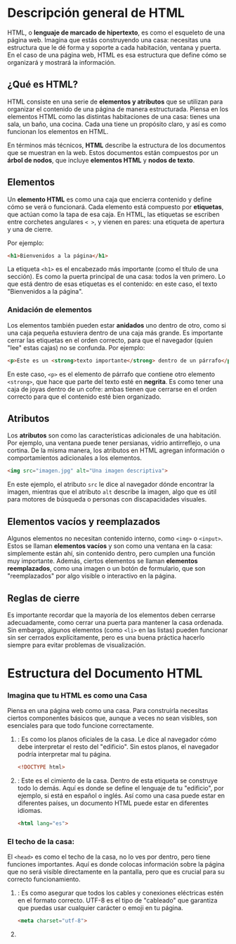 # Descripción general de HTML

HTML, o **lenguaje de marcado de hipertexto**, es como el esqueleto de una página web. Imagina que estás construyendo una casa: necesitas una estructura que le dé forma y soporte a cada habitación, ventana y puerta. En el caso de una página web, HTML es esa estructura que define cómo se organizará y mostrará la información.

## ¿Qué es HTML?

HTML consiste en una serie de **elementos y atributos** que se utilizan para organizar el contenido de una página de manera estructurada. Piensa en los elementos HTML como las distintas habitaciones de una casa: tienes una sala, un baño, una cocina. Cada una tiene un propósito claro, y así es como funcionan los elementos en HTML.

En términos más técnicos, **HTML** describe la estructura de los documentos que se muestran en la web. Estos documentos están compuestos por un **árbol de nodos**, que incluye **elementos HTML** y **nodos de texto**.

## Elementos

Un **elemento HTML** es como una caja que encierra contenido y define cómo se verá o funcionará. Cada elemento está compuesto por **etiquetas**, que actúan como la tapa de esa caja. En HTML, las etiquetas se escriben entre corchetes angulares `< >`, y vienen en pares: una etiqueta de apertura y una de cierre. 

Por ejemplo:
```html
<h1>Bienvenidos a la página</h1>
```

La etiqueta `<h1>` es el encabezado más importante (como el título de una sección). Es como la puerta principal de una casa: todos la ven primero. Lo que está dentro de esas etiquetas es el contenido: en este caso, el texto "Bienvenidos a la página".

### Anidación de elementos

Los elementos también pueden estar **anidados** uno dentro de otro, como si una caja pequeña estuviera dentro de una caja más grande. Es importante cerrar las etiquetas en el orden correcto, para que el navegador (quien "lee" estas cajas) no se confunda. Por ejemplo:

```html
<p>Este es un <strong>texto importante</strong> dentro de un párrafo</p>
```

En este caso, `<p>` es el elemento de párrafo que contiene otro elemento `<strong>`, que hace que parte del texto esté en **negrita**. Es como tener una caja de joyas dentro de un cofre: ambas tienen que cerrarse en el orden correcto para que el contenido esté bien organizado.

## Atributos

Los **atributos** son como las características adicionales de una habitación. Por ejemplo, una ventana puede tener persianas, vidrio antirreflejo, o una cortina. De la misma manera, los atributos en HTML agregan información o comportamientos adicionales a los elementos.

```html
<img src="imagen.jpg" alt="Una imagen descriptiva">
```

En este ejemplo, el atributo `src` le dice al navegador dónde encontrar la imagen, mientras que el atributo `alt` describe la imagen, algo que es útil para motores de búsqueda o personas con discapacidades visuales.

## Elementos vacíos y reemplazados

Algunos elementos no necesitan contenido interno, como `<img>` o `<input>`. Estos se llaman **elementos vacíos** y son como una ventana en la casa: simplemente están ahí, sin contenido dentro, pero cumplen una función muy importante. Además, ciertos elementos se llaman **elementos reemplazados**, como una imagen o un botón de formulario, que son "reemplazados" por algo visible o interactivo en la página.

## Reglas de cierre

Es importante recordar que la mayoría de los elementos deben cerrarse adecuadamente, como cerrar una puerta para mantener la casa ordenada. Sin embargo, algunos elementos (como `<li>` en las listas) pueden funcionar sin ser cerrados explícitamente, pero es una buena práctica hacerlo siempre para evitar problemas de visualización.

# Estructura del Documento HTML

### Imagina que tu HTML es como una Casa

Piensa en una página web como una casa. Para construirla necesitas ciertos componentes básicos que, aunque a veces no sean visibles, son esenciales para que todo funcione correctamente.

1. **<!DOCTYPE html>**: Es como los planos oficiales de la casa. Le dice al navegador cómo debe interpretar el resto del "edificio". Sin estos planos, el navegador podría interpretar mal tu página.
   
   ```html
   <!DOCTYPE html>
   ```

2. **<html>**: Este es el cimiento de la casa. Dentro de esta etiqueta se construye todo lo demás. Aquí es donde se define el lenguaje de tu "edificio", por ejemplo, si está en español o inglés. Así como una casa puede estar en diferentes países, un documento HTML puede estar en diferentes idiomas.

   ```html
   <html lang="es">
   ```

### El techo de la casa: <head>

El `<head>` es como el techo de la casa, no lo ves por dentro, pero tiene funciones importantes. Aquí es donde colocas información sobre la página que no será visible directamente en la pantalla, pero que es crucial para su correcto funcionamiento.

1. **<meta charset="utf-8">**: Es como asegurar que todos los cables y conexiones eléctricas estén en el formato correcto. UTF-8 es el tipo de "cableado" que garantiza que puedas usar cualquier carácter o emoji en tu página.

   ```html
   <meta charset="utf-8">
   ```

2. **<title>**: Este es el nombre de la casa que aparece en la pestaña del navegador, como el cartel de bienvenida en la entrada.

   ```html
   <title>Mi Sitio Web</title>
   ```

3. **<meta name="viewport" content="width=device-width, initial-scale=1">**: Imagina que tienes una casa que puede cambiar de tamaño dependiendo del visitante (dispositivo). Esta etiqueta asegura que tu casa se ajuste correctamente ya sea que la visite alguien en un celular o en una computadora.

   ```html
   <meta name="viewport" content="width=device-width, initial-scale=1">
   ```

### El cuerpo de la casa: <body>

El `<body>` es todo lo que los visitantes ven cuando entran a tu casa. Aquí es donde se encuentran las paredes, los muebles, y donde las personas interactúan con los elementos visibles de tu sitio web. 

   ```html
   <body>
     <!-- Aquí va el contenido visible de la página -->
   </body>
   ```

### Resumen de la estructura básica:

Hasta ahora, nuestra "casa" HTML básica se ve así:

```html
<!DOCTYPE html>
<html lang="es">
  <head>
    <meta charset="utf-8">
    <title>Mi Sitio Web</title>
    <meta name="viewport" content="width=device-width, initial-scale=1">
  </head>
  <body>
    <!-- Contenido visible aquí -->
  </body>
</html>
```

### Agregando Estilos (CSS): La Pintura de la Casa

El CSS se encarga de la apariencia de la casa. Puedes elegir pintar las paredes de un color, cambiar el estilo de los muebles, o incluso agregar decoraciones. Hay tres maneras principales de agregar CSS:

1. **Usando un archivo externo**: Es como tener un decorador profesional que guarda todas sus herramientas en un solo lugar (un archivo externo).

   ```html
   <link rel="stylesheet" href="estilos.css">
   ```

2. **Estilos dentro del documento**: Si quieres hacer pequeños cambios sin contratar a alguien externo, puedes añadir estilos dentro del mismo archivo HTML.

   ```html
   <style>
     body {
       background-color: lightblue;
     }
   </style>
   ```

# Metadata en HTML: Entendiendo el Poder de las Etiquetas `<meta>`

## Introducción

Imagina que estás organizando un evento grande, como una fiesta. Para que todo salga bien, necesitas información clave sobre los invitados: sus preferencias, alergias, música favorita, etc. **La etiqueta `<meta>`** en HTML funciona de manera similar. Proporciona información importante sobre tu sitio web a los navegadores y motores de búsqueda para mejorar su funcionamiento y apariencia.

## ¿Qué son los Metadatos?

Los **metadatos** son datos sobre los datos. En el contexto de HTML, son información extra que no se muestra directamente en la página, pero que es vital para que los navegadores, motores de búsqueda y redes sociales sepan cómo interpretar y presentar tu contenido. La etiqueta `<meta>` es la que ayuda a definir estos metadatos.

## Tipos de Metaetiquetas Comunes

### 1. **Charset**: El Idioma del Sitio

Pensemos en **`<meta charset="utf-8">`** como un cartel en la puerta de la fiesta que dice en qué idioma se hablará. Si tus invitados no saben esto, podrían llegar y no entender nada. De igual forma, **`utf-8`** es el conjunto de caracteres más usado, lo que garantiza que el texto de tu página se muestre correctamente en la mayoría de los idiomas.

### 2. **Viewport**: Ajustando la Pantalla para Cada Dispositivo

El atributo **`<meta name="viewport" content="width=device-width, initial-scale=1.0">`** es como un acomodador en una fiesta que ajusta el espacio según el número de personas que lleguen. Este meta permite que la página se adapte correctamente al tamaño de la pantalla del dispositivo del usuario, ya sea un teléfono o una computadora. Así, todos tienen espacio para moverse cómodamente.

### 3. **Description**: El Anuncio de la Fiesta

La metaetiqueta **description** es como el texto que colocas en una invitación. En la web, es lo que los motores de búsqueda muestran debajo del título en los resultados. Es un resumen breve y atractivo de tu contenido, ayudando a los usuarios a saber si tu sitio es lo que buscan.

```html
<meta name="description" content="Aprende sobre HTML y etiquetas meta en este artículo fácil de seguir.">
```

### 4. **Robots**: Invitados con Restricciones

Al igual que podrías tener reglas sobre quién puede entrar a tu fiesta, con **`<meta name="robots" content="noindex, nofollow">`** puedes decirle a los motores de búsqueda que **no** indexen tu página ni sigan los enlaces. Esto es útil si tienes páginas que no quieres que aparezcan en los resultados de búsqueda.

### 5. **Theme-color**: Personalizando el Ambiente

Con **`<meta name="theme-color" content="#226DAA">`**, es como elegir la decoración de tu fiesta. Este meta define el color que aparecerá en las barras del navegador y en las apps móviles, dando una sensación de personalización y coherencia en tu branding.

## Metaetiquetas para Redes Sociales

### **Open Graph** y **Twitter Cards**: Compartiendo la Fiesta

Cuando alguien comparte un enlace a tu sitio en redes sociales, quieres que se vea bien, ¿verdad? Aquí es donde entran en juego **Open Graph** y **Twitter Cards**. Son como los flyers que alguien reparte para promocionar tu fiesta, asegurándose de que la imagen, el título y la descripción que se muestran sean atractivos.

```html
<meta property="og:title" content="Gran Fiesta de HTML" />
<meta property="og:description" content="Únete a nosotros para aprender sobre HTML y etiquetas meta." />
<meta property="og:image" content="https://example.com/imagen-fiesta.png" />
```

En Twitter:

```html
<meta name="twitter:title" content="Gran Fiesta de HTML" />
<meta name="twitter:description" content="Aprende HTML de manera divertida y fácil." />
<meta name="twitter:image" content="https://example.com/imagen-twitter.png" />
```

# HTML Semántico: Dando Sentido al Código

## Introducción

Imagina que estás construyendo una casa. Tienes dos opciones para organizarla: puedes usar cajas de cartón sin etiquetas para guardar todas tus cosas, o puedes usar muebles bien definidos, como armarios para ropa, estanterías para libros y cajones para cubiertos. ¿Cuál te parece más fácil de manejar y entender? Seguro que los muebles bien definidos.

Lo mismo sucede con HTML. Podemos usar elementos como `<div>` y `<span>`, que son como esas cajas de cartón sin etiquetas (sin valor semántico), o podemos usar etiquetas como `<header>`, `<nav>`, `<article>`, que son como los muebles específicos (elementos semánticos) que indican qué tipo de contenido albergan.

## ¿Qué es el HTML semántico?

Cuando hablamos de HTML semántico, nos referimos a utilizar las etiquetas HTML adecuadas para describir el propósito o significado del contenido que estamos marcando. Esto no solo ayuda a los desarrolladores a entender mejor la estructura de una página, sino que también hace que los motores de búsqueda, los navegadores y las herramientas de accesibilidad puedan procesar y presentar el contenido de manera más efectiva.

### Ejemplo de código sin semántica:

```html
<div>
  <span>Tres palabras</span>
  <div>
    <a>una palabra</a>
    <a>una palabra</a>
    <a>una palabra</a>
    <a>una palabra</a>
  </div>
</div>
<div>
  <div>
    <div>cinco palabras</div>
  </div>
  <div>
    <div>tres palabras</div>
    <div>cuarenta y seis palabras</div>
    <div>cuarenta y cuatro palabras</div>
  </div>
  <div>
    <div>siete palabras</div>
    <div>sesenta y ocho palabras</div>
    <div>cuarenta y cuatro palabras</div>
  </div>
</div>
<div>
   <span>cinco palabras</span>
</div>
```

En este caso, no podemos entender fácilmente la estructura de la página ni el propósito de cada elemento solo mirando el código.

### Ejemplo de código con semántica:

```html
<header>
  <h1>Tres palabras</h1>
  <nav>
    <a>una palabra</a>
    <a>una palabra</a>
    <a>una palabra</a>
    <a>una palabra</a>
  </nav>
</header>
<main>
  <header>
    <h1>Cinco palabras</h1>
  </header>
  <section>
    <h2>Tres palabras</h2>
    <p>Cuarenta y seis palabras</p>
    <p>Cuarenta y cuatro palabras</p>
  </section>
  <section>
    <h2>Siete palabras</h2>
    <p>Sesenta y ocho palabras</p>
    <p>Cuarenta y cuatro palabras</p>
  </section>
</main>
<footer>
  <p>Cinco palabras</p>
</footer>
```

Este código, por otro lado, nos da un contexto claro. Sabemos que `<header>` contiene el encabezado de la página, `<nav>` es el menú de navegación, `<main>` alberga el contenido principal y `<footer>` es el pie de página. Con solo mirar el código, podemos hacernos una idea de cómo está organizada la información.

## Importancia de la Semántica para la Accesibilidad

El HTML semántico no solo es útil para nosotros, los desarrolladores. También es vital para las personas que utilizan dispositivos de asistencia, como lectores de pantalla. Estos dispositivos dependen de la estructura semántica del HTML para ayudar a las personas con discapacidades visuales a navegar por una página web de manera eficiente.

### El AOM (Modelo de Objetos de Accesibilidad)

Cuando un navegador procesa una página web, no solo crea un DOM (Modelo de Objetos del Documento) que representa la estructura del HTML, sino que también genera un AOM (Modelo de Objetos de Accesibilidad), que es como una versión semántica del DOM.

Este modelo semántico ayuda a los lectores de pantalla a proporcionar información útil al usuario. Si el HTML no tiene elementos semánticos, estos dispositivos no pueden interpretar correctamente la estructura de la página, haciendo que la navegación sea mucho más difícil.

## El Atributo `role`

A veces, puede que necesites agregar significado a un elemento no semántico. En estos casos, puedes usar el atributo `role`. Este atributo describe el papel que tiene un elemento en la página, ayudando a las herramientas de accesibilidad a interpretar mejor el contenido.

Por ejemplo, si tienes un elemento `<div>` que actúa como un botón, puedes agregarle `role="button"` para darle ese significado.

```html
<div role="button">Haz clic aquí</div>
```

Esto indicará al lector de pantalla que el elemento se comporta como un botón, pero no añadirá las funcionalidades nativas de un botón verdadero. Por eso, siempre que sea posible, es mejor usar los elementos semánticos correctos, como `<button>` en lugar de añadir `role="button"` a un `<div>`.

## ¿Por qué es importante el HTML semántico?

Volviendo a nuestra analogía, cuando organizamos nuestra casa usando muebles bien definidos en lugar de cajas sin etiquetar, todo es más fácil de encontrar y usar. Lo mismo sucede con una página web. Al usar HTML semántico, estamos construyendo una estructura lógica que no solo ayuda a los desarrolladores y dispositivos de asistencia, sino que también mejora el SEO (optimización para motores de búsqueda) y hace que el sitio sea más fácil de mantener a largo plazo.

### Recapitulación:

- **Elementos semánticos** como `<header>`, `<main>`, `<article>`, y `<footer>` nos ayudan a organizar el contenido de manera clara.
- **El atributo `role`** es útil cuando no puedes usar un elemento semántico, pero debe usarse con moderación.
- **HTML semántico** mejora la accesibilidad y el SEO de tu página.
  
Organiza tu HTML como organizas tu casa: eligiendo los muebles correctos para cada cosa y asegurándote de que todo esté en su lugar adecuado.

# Encabezados y Secciones

## Introducción

Imagina que estás escribiendo un libro. Cada página tiene que estar organizada para que cualquier persona que lo lea (ya sea humano o máquina) pueda entender fácilmente qué secciones son importantes, dónde están los capítulos y cómo encontrar rápidamente la información. Esto es lo que hacemos cuando organizamos un documento HTML usando encabezados y secciones. ¡Es como darle una estructura clara a tu libro!

## Estructura Semántica

La semántica en HTML es como cuando usas el nombre correcto para las cosas. Por ejemplo, si tienes un perro, lo llamas "perro", no "animal". En HTML, en lugar de usar etiquetas genéricas como `<div>`, que no le dicen mucho al navegador sobre qué es, usamos etiquetas semánticas como `<header>`, `<nav>`, o `<footer>` para explicar qué hace cada parte del documento.

### Ejemplo de Código sin Semántica

```html
<!-- start header -->
<div id="pageHeader">
  <div id="title">Machine Learning Workshop</div>
  <div id="navigation">
    <a href="#reg">Register</a>
    <a href="#about">About</a>
    <a href="#teachers">Instructors</a>
    <a href="#feedback">Testimonials</a>
  </div>
</div>
<!-- end of header -->
```

En este ejemplo, estamos usando `<div>` para todo, lo cual es como llamar "animal" a todo sin especificar si es un perro, un gato o un pájaro. Funciona, pero no es muy claro.

### Mejora Semántica

Podemos hacer que este código sea más entendible y útil para los motores de búsqueda y los lectores de pantalla usando elementos semánticos.

```html
<header>
  <h1>Machine Learning Workshop</h1>
  <nav>
    <a href="#reg">Register</a>
    <a href="#about">About</a>
    <a href="#teachers">Instructors</a>
    <a href="#feedback">Testimonials</a>
  </nav>
</header>
```

Aquí, estamos diciendo claramente que esta parte del documento es un `header` y que dentro tenemos un título (`<h1>`) y un bloque de navegación (`<nav>`). Es como darle un título a cada capítulo de nuestro libro.

## Footer (Pie de Página)

Al igual que el encabezado, el pie de página (`<footer>`) también es una parte importante de la estructura de una página. Es como la sección de agradecimientos o información adicional en un libro.

```html
<footer>
  <p>&copy;2022 Machine Learning Workshop, LLC. All rights reserved.</p>
  <address>Instructors: <a href="/hal.html">Hal</a> and <a href="/eve.html">Eve</a></address>
</footer>
```

Aquí, usamos `<address>` para mostrar la información de contacto, que es como decirle al lector: "Si quieres más información, aquí están los datos de los autores."

## Elementos Semánticos en la Estructura

Cuando construimos una página web, usamos otros elementos semánticos para organizar el contenido, igual que organizamos capítulos en un libro.

### `<main>`

Este es el contenido principal de la página, como el cuerpo principal del libro.

### `<article>`

Cada `<article>` es como un artículo de revista o una entrada de blog. Es un bloque independiente de contenido que puede vivir por sí mismo o dentro de otras secciones.

### `<aside>`

Un `<aside>` es como una nota al margen o una caja de texto destacada en un libro. No es el contenido principal, pero está relacionado de alguna manera.

### `<section>`

Una `<section>` es una parte genérica de una página que agrupa contenido relacionado. Si no sabes qué etiqueta usar, probablemente puedas usar `<section>`.

# Atributos en HTML

## ¿Qué son los atributos?

Piensa en los atributos como las "instrucciones adicionales" que le das a un elemento HTML para que haga algo más específico. Es como cuando escribes una carta y en el sobre añades instrucciones: "Por favor, entregar antes del mediodía". El sobre sería el elemento HTML, y la instrucción extra sería el atributo.

Los atributos en HTML son esos detalles adicionales que ponemos en la **etiqueta de apertura** de un elemento para definir su comportamiento o funcionalidad. Estos atributos están formados por un **nombre** y un **valor** (por ejemplo, `type="text"` en un input).

## Ejemplo básico

```html
<input type="text">
```

Aquí, el `input` es el sobre (elemento) y `type="text"` es la instrucción (atributo) que le estamos dando. Le estamos diciendo al navegador que este `input` debe ser de texto.

## Tipos de atributos

### Atributos Globales

Algunos atributos son como reglas generales que aplican a cualquier elemento HTML, sin importar qué tipo de elemento sea. Un buen ejemplo es el atributo `id`, que sirve para darle un nombre único a un elemento en la página. Es como ponerle un nombre a un personaje en una obra de teatro: nadie más puede llamarse igual, o te confundirías.

```html
<div id="miElementoUnico"></div>
```

Este `div` tiene un `id` único llamado "miElementoUnico". Con este `id`, podemos identificarlo claramente en CSS o JavaScript y aplicarle estilos o comportamiento específicos.

### Atributos Específicos

Hay otros atributos que solo aplican a ciertos elementos. Por ejemplo, el atributo `src` en una etiqueta `img` indica la fuente de la imagen, como la dirección de una imagen en internet. No tendría sentido poner `src` en un `div`, sería como tratar de poner una dirección en un objeto que no es una carta.

```html
<img src="imagen.jpg" alt="Descripción de la imagen">
```

### Atributos Booleanos

Un atributo booleano es como un interruptor de luz: está encendido o apagado, no hay punto medio. Si el atributo está presente, es como decir "está encendido". Si no está, entonces está apagado. Un ejemplo de esto es el atributo `disabled` en un botón.

```html
<button disabled>Botón deshabilitado</button>
```

En este caso, el botón está "apagado" o deshabilitado porque hemos añadido el atributo `disabled`. No es necesario darle un valor, ya que su sola presencia indica que el botón está inhabilitado.

### Atributos Enumerados

Los atributos enumerados son aquellos que tienen un conjunto limitado de valores posibles. Es como si en un menú solo pudieras elegir entre tres opciones: pizza, pasta o ensalada. Un ejemplo es el atributo `contenteditable`, que le dice al navegador si un elemento es editable o no. Tiene solo dos valores: `true` o `false`.

```html
<div contenteditable="true">Este texto se puede editar.</div>
```

Si pones `contenteditable="true"`, el texto dentro del `div` puede ser modificado por el usuario. Si pones `contenteditable="false"`, no podrá hacerlo.

## Uso correcto de los atributos

Es importante seguir las reglas de los atributos, especialmente con las mayúsculas y minúsculas. Algunos atributos como `id` son **sensible a mayúsculas y minúsculas**. Esto significa que un `id="miID"` no es lo mismo que `id="MiID"`. Por otro lado, algunos atributos, como `type` en un `input`, no son sensibles a esto.

```html
<!-- Esto es lo mismo -->
<input type="text">
<input type="TeXt">

<!-- Esto NO es lo mismo -->
<div id="miID"></div>
<div id="MiID"></div>
```

## Atributos en acción con JavaScript

Los atributos también pueden ser manipulados con JavaScript. Si quieres cambiar el estado de un atributo, como desmutear un video, puedes hacerlo con el siguiente código:

```javascript
const myMedia = document.getElementById("mediaFile");
myMedia.removeAttribute("muted"); // Quitar atributo muted
myMedia.setAttribute("muted", ""); // Agregar el atributo muted
```

## Uso del Atributo `class` en HTML

### 🚗 Analogía: "Las Etiquetas de los Autos"
Imagina que cada elemento HTML es como un auto en una gran cochera. Algunos autos necesitan una etiqueta especial que los distinga de otros, tal vez por el color, el modelo, o el tipo de combustible que usan. La **etiqueta** en este caso es el atributo `class`, que le permite a los desarrolladores etiquetar ciertos autos (o elementos HTML) para que después puedan agruparlos y aplicarles mejoras (como un trabajo de pintura o nuevas llantas, que serían los estilos CSS).

En HTML, el atributo `class` actúa como esa etiqueta. Te permite agrupar elementos en categorías y aplicarles un estilo especial o comportamiento, al igual que podrías poner etiquetas en los autos de tu cochera para identificarlos y hacerles cambios más fácilmente.

### 🔍 Explicación Técnica

El atributo `class` en HTML sirve para agrupar elementos y aplicarles estilos mediante **CSS** o comportamientos mediante **JavaScript**. Este atributo toma como valor una lista separada por espacios de nombres de clases (case-sensitive), es decir, sensibles a mayúsculas y minúsculas. 

Un ejemplo básico de su uso sería:

```html
<div class="coche deportivo rojo"></div>
```

Aquí, el `<div>` tiene tres clases: `coche`, `deportivo` y `rojo`. Esto nos permite aplicar estilos o comportamientos a todos los elementos con la clase `coche`, a todos los `deportivo`, o a aquellos con la clase `rojo`.

### 🛠️ Seleccionando Elementos con `class`

Podemos utilizar las clases de dos maneras principales:

1. **CSS**: Para aplicar estilos a todos los elementos que tengan una clase particular.
   ```css
   .rojo {
     background-color: red;
   }
   ```

2. **JavaScript**: Para manipular elementos que compartan la misma clase.
   ```javascript
   const cochesRojos = document.getElementsByClassName('rojo');
   for (let coche of cochesRojos) {
     coche.style.border = '2px solid black';
   }
   ```

### 📚 ¿Siempre es Necesario Usar `class`?

No siempre es necesario agregar una clase a cada elemento. En muchos casos, la estructura semántica del HTML es suficiente para aplicar estilos y comportamientos. Por ejemplo, podríamos seleccionar elementos basados en su posición o tipo sin necesidad de usar `class`:

- **Sin `class`**: Seleccionamos todos los párrafos (`<p>`) o todos los elementos dentro de una lista (`<li>`).
- **Con `class`**: Nos permite ser más específicos, por ejemplo, seleccionar solo los párrafos que pertenecen a una clase especial.

```html
<p class="importante">Este es un párrafo importante.</p>
<p>Este es un párrafo normal.</p>
```

En este caso, podríamos aplicar estilos solo al párrafo con la clase `importante` usando `.importante` en CSS.

# Conceptos básicos de texto en HTML

## Introducción

Imagina que estás construyendo una casa. Los **encabezados** serían como los títulos que le pones a cada sección de tu plano: "Sala de estar", "Cocina", "Baño", etc. Cada título tiene un nivel de importancia, y eso también ocurre en HTML. Con estos **encabezados**, le damos estructura al contenido de una página web.

HTML es el lenguaje de marcado que usamos para construir la estructura de una página web, como si fuera el plano de una casa. Permite a los navegadores entender cómo organizar el contenido. En esta sección, te voy a guiar por los conceptos básicos de texto y cómo marcarlos en HTML.

---

## Encabezados en HTML

En HTML, existen seis niveles de encabezados, representados por las etiquetas `<h1>` a `<h6>`. Son como los títulos y subtítulos de un documento, donde `<h1>` es el título más importante (equivalente a "Sala de estar" en el plano de la casa), y `<h6>` es el menos importante.

```html
<h1>Este es un Encabezado Nivel 1</h1>
<h2>Este es un Encabezado Nivel 2</h2>
<h3>Este es un Encabezado Nivel 3</h3>
```

### Analogía: La estructura de un libro
Piensa en un libro: 
- El título principal del libro es el **h1**.
- Los capítulos son **h2**.
- Las secciones dentro de los capítulos son **h3**, y así sucesivamente.

Estos encabezados no solo organizan el contenido visualmente, sino que también permiten a los usuarios de lectores de pantalla navegar fácilmente por una página. Los lectores de pantalla permiten saltar entre encabezados con la tecla "h", lo que hace que sea crucial que el contenido esté bien estructurado.

---

## Párrafos en HTML

Cuando tienes varios párrafos en un libro, cada uno está claramente separado por un espacio. En HTML, esto se hace con la etiqueta `<p>`, que representa un párrafo.

```html
<p>Este es un párrafo de ejemplo en HTML.</p>
```

Es importante cerrar correctamente las etiquetas para que el contenido se muestre como esperas. Aunque en algunos casos la etiqueta de cierre puede ser opcional, siempre es mejor ser claro y cerrar todas las etiquetas.

### Analogía: Un bloque de texto
Los párrafos en HTML son como bloques de texto dentro de un artículo. Separan ideas y hacen que el contenido sea más fácil de leer.

---

## Citas y referencias

Para citar texto de otra fuente o para agregar énfasis en una frase, HTML tiene dos etiquetas clave: `<blockquote>` y `<q>`. 
- La etiqueta `<blockquote>` es para citas más largas, que normalmente se muestran en un bloque separado del resto del texto.
- La etiqueta `<q>` es para citas cortas, que se integran en el flujo del texto.

```html
<blockquote cite="https://ejemplo.com">
    Este es un bloque de cita de una fuente externa.
</blockquote>

<p>Como dijo alguien famoso: <q>El conocimiento es poder.</q></p>
```

### Analogía: Un recuadro de cita en un artículo
Imagina que estás leyendo una revista, y ves una cita de un experto en un cuadro destacado. Ese cuadro sería un `<blockquote>`. Las citas cortas dentro del texto serían como las frases entrecomilladas, representadas por `<q>`.

---

## Entidades HTML

En HTML, algunos caracteres tienen un significado especial, como `<`, `>`, `&`, y `"`.

Para que estos caracteres se muestren en pantalla y no se interpreten como código, usamos **entidades HTML**. Por ejemplo:
- `<` se escribe como `&lt;`
- `>` se escribe como `&gt;`
- `&` se escribe como `&amp;`

```html
<p>Para mostrar un menor que: &lt; </p>
```

### Analogía: Instrucciones en una receta
Imagina que en una receta te dicen que "no uses este ingrediente". Si lo pones, no vas a obtener el resultado esperado. Lo mismo ocurre con estos caracteres en HTML. Si los usas sin escapar, el navegador podría malinterpretarlos.

# Vínculos en HTML: Analogías y Conceptos

## Introducción

En el mundo de la web, los vínculos son como los caminos en un mapa que conectan diferentes lugares. Imagina que estás explorando una ciudad desconocida y cada vez que quieres ir a una nueva atracción, sigues un camino que te lleva allí. En HTML, los vínculos hacen algo similar, pero en lugar de conectar lugares físicos, conectan documentos y recursos en la web.

## La Etiqueta `<a>`

La etiqueta `<a>` en HTML es como un señalizador en la ciudad. Es el que te dice adónde ir cuando haces clic en él. Por ejemplo, si ves un cartel que dice "Museo de Historia", es como hacer clic en un vínculo que te lleva a la página de ese museo.

### El Atributo `href`

El atributo `href` es el "mapa" que indica la dirección a la que el vínculo te llevará. Sin `href`, el vínculo sería como un cartel sin dirección, simplemente una pieza decorativa sin funcionalidad. 

**Ejemplos de vínculos:**

- `<a href="https://machinelearningworkshop.com">Machine Learning Workshop</a>`  
  Este es un vínculo con una dirección completa, como una dirección postal exacta que te lleva al sitio web del taller de aprendizaje automático.

- `<a href="#teachers">Our teachers</a>`  
  Este vínculo te lleva a una parte específica de la misma página, como si fuera una señal en un edificio grande que te guía a un departamento particular.

- `<a href="mailto:hal9000@machinelearningworkshop.com">Email Hal</a>`  
  Este vínculo abre tu cliente de correo electrónico para enviar un mensaje a Hal, como si tuvieras un teléfono en el cartel que te permite llamar directamente.

- `<a href="tel:8005551212">Call Hal</a>`  
  Similar al anterior, pero para hacer una llamada telefónica en lugar de enviar un correo.

## URL Absolutas vs. Relativas

- **URL Absoluta:** Es como una dirección completa que incluye el nombre de la calle y la ciudad. Ejemplo: `https://machinelearningworkshop.com`. Puedes ir a cualquier lugar del mundo con esta dirección.

- **URL Relativa:** Es como una dirección dentro de una misma ciudad. No necesitas la dirección completa, solo la ruta desde tu ubicación actual. Ejemplo: `<a href="../attributes/">Attributes</a>`. Esto te lleva a una página en el mismo sitio web, pero en una ubicación diferente.

## Vínculos Internos y Externos

- **Vínculo Interno:** Te lleva a una parte diferente del mismo documento o sitio web, como si te movieras dentro del mismo edificio. Ejemplo: `<a href="#top">Go to top.</a>`

- **Vínculo Externo:** Te lleva a un sitio web completamente diferente, como salir del edificio y caminar a otro. Ejemplo: `<a href="https://machinelearningworkshop.com">Machine Learning Workshop</a>`

## Atributo `download`

Cuando un vínculo apunta a un archivo descargable, el atributo `download` sugiere un nombre de archivo para guardarlo, como poner una etiqueta en una caja de entrega para que sepas qué hay dentro. Ejemplo:

```html
<a href="blob:https://example.com/file" download="example-file.svg">Download SVG</a>
```

## Atributo `target`

El atributo `target` indica dónde se abrirá el vínculo. Es como elegir si quieres abrir una puerta en la misma habitación (pestaña actual) o en una sala nueva (nueva pestaña). 

- **`_self`:** Abre el vínculo en la misma ventana o pestaña.
- **`_blank`:** Abre el vínculo en una nueva ventana o pestaña.
- **`_parent`:** Abre el vínculo en el marco superior si está anidado en un iframe.
- **`_top`:** Abre el vínculo en el marco superior más alto.

Ejemplo:

```html
<a href="registration.html" target="_blank">Register Now</a>
```

Esto abrirá la página en una nueva pestaña.

## Atributo `rel`

El atributo `rel` define la relación entre el documento actual y el recurso del vínculo. Es como colocar una etiqueta en una caja para describir su contenido. 

- **`nofollow`:** Indica que los motores de búsqueda no deben seguir este vínculo.
- **`external`:** Indica que el vínculo lleva a un sitio web externo.
- **`help`:** Sugiere que el vínculo ofrece ayuda.

Ejemplo:

```html
<a href="https://external-site.com" rel="external">Visit External Site</a>
```

## Seguimiento de Clics

El atributo `ping` permite rastrear los clics en un vínculo. Es como tener una cámara en la entrada de un edificio que te notifica cada vez que alguien entra. 

```html
<a href="https://example.com" ping="https://tracking-site.com/ping">Track Me</a>
```

## Sugerencias sobre la Experiencia del Usuario

- **Información Claramente Visibles:** Los vínculos deben ser fáciles de identificar. No uses solo color para diferenciar los vínculos; considera subrayar o cambiar el estilo.
- **Descripciones Claras:** El texto del vínculo debe indicar claramente adónde lleva el vínculo. Evita textos genéricos como "haz clic aquí".
- **No Anidar Elementos Interactivos:** No pongas botones dentro de vínculos o viceversa. Esto puede causar problemas en la navegación.

## Vínculos y JavaScript

Puedes usar JavaScript para manipular vínculos, como cambiar su destino o el protocolo que usan. Es como cambiar la dirección en una señal de tráfico mientras estás en la carretera.

```javascript
let a = document.links[0];
a.href = 'newpage.html'; // Cambia la URL del vínculo
a.protocol = 'ftp'; // Cambia solo el protocolo
```

# Listas en HTML

## Listas

Las listas son como las cajas de herramientas en las que organizas diferentes elementos. Imagina que tienes una caja de herramientas que quieres mantener ordenada. Puedes clasificar tus herramientas en diferentes compartimentos. De la misma manera, en HTML, usamos listas para organizar y presentar información de manera estructurada. Aquí exploraremos cómo crear y manejar listas en HTML usando analogías para hacerlo más claro.

### Listas sin Ordenar (`<ul>`)

Piensa en una lista sin ordenar (`<ul>`) como una caja de herramientas donde no necesitas seguir un orden específico para colocar tus herramientas. Solo necesitas asegurarte de que todas las herramientas estén en su lugar. Las listas sin ordenar se usan cuando el orden de los elementos no importa. Por ejemplo, si estás enumerando los tipos de herramientas que tienes, como martillos, destornilladores y llaves, el orden en que los mencionas no afecta.

En HTML, una lista sin ordenar se define así:

```html
<ul>
  <li>Martillo</li>
  <li>Destornillador</li>
  <li>Llave</li>
</ul>
```

Cada elemento de la lista está precedido por una viñeta por defecto, que actúa como una pequeña marca para cada herramienta.

### Listas Ordenadas (`<ol>`)

Ahora, si tu caja de herramientas tiene compartimentos numerados, como los que podrías tener en un organizador de herramientas, estás trabajando con una lista ordenada (`<ol>`). Aquí, el orden sí importa. Por ejemplo, si estás enumerando los pasos para ensamblar un mueble, el orden en que sigues las instrucciones es crucial.

En HTML, una lista ordenada se define así:

```html
<ol>
  <li>Desembalar las piezas</li>
  <li>Armar las partes del mueble</li>
  <li>Colocar el mueble en su lugar</li>
</ol>
```

Las listas ordenadas usan números o letras para mostrar el orden de los elementos. Puedes controlar el tipo de numeración mediante CSS o el atributo `type`.

### Listas de Descripciones (`<dl>`)

Imagina que tienes un catálogo de productos, donde cada producto tiene una descripción detallada. Una lista de descripciones (`<dl>`) funciona como este catálogo. Cada producto (término) tiene una descripción asociada.

En HTML, una lista de descripciones se define así:

```html
<dl>
  <dt>Martillo</dt>
  <dd>Herramienta para clavar clavos.</dd>
  
  <dt>Destornillador</dt>
  <dd>Herramienta para atornillar tornillos.</dd>
</dl>
```

Aquí, `<dt>` es el término (por ejemplo, el nombre del producto), y `<dd>` es la descripción de ese término.

### Anidación de Listas

Las listas también pueden estar anidadas, como una caja de herramientas dentro de una caja de herramientas más grande. Esto es útil para mostrar jerarquías o subcategorías. Por ejemplo, en un manual de instrucciones, podrías tener una lista de tareas principales y dentro de cada tarea, una lista de pasos específicos:

```html
<ol>
  <li>Preparar los ingredientes
    <ul>
      <li>Reunir todos los ingredientes</li>
      <li>Medir las cantidades necesarias</li>
    </ul>
  </li>
  <li>Cocinar el plato</li>
</ol>
```

En este caso, la lista de pasos está anidada dentro de la tarea principal.

### Atributos de Listas

- **`type`**: En listas ordenadas, puedes cambiar el tipo de numeración (números, letras, números romanos).
- **`reversed`**: Este atributo invierte el orden de los números en una lista ordenada.
- **`start`**: Establece el número de inicio en una lista ordenada.

Por ejemplo, si quieres que una lista ordenada comience en el número 5 y se muestre en números romanos, podrías hacer lo siguiente:

```html
<ol type="I" start="5">
  <li>Primer paso</li>
  <li>Segundo paso</li>
</ol>
```

### Elementos de Lista (`<li>`)

Cada elemento en una lista, ya sea ordenada o sin ordenar, se define usando el elemento `<li>`. Es como cada compartimento en tu caja de herramientas que tiene un propósito específico.

```html
<ul>
  <li>Martillo</li>
  <li>Destornillador</li>
</ul>
```

Los elementos de lista se pueden cerrar implícitamente cuando se encuentra el siguiente `<li>` o la etiqueta de cierre de lista (`</ul>`, `</ol>`), pero es una buena práctica cerrarlos explícitamente para mantener el código limpio.

### Listas y Accesibilidad

Cuando usas listas, asegúrate de que sean accesibles. Por ejemplo, si usas CSS para cambiar el estilo de la lista y eliminar las viñetas, considera usar `role="list"` para asegurar que los lectores de pantalla reconozcan la lista como tal.

```html
<ul role="list">
  <li>Elemento 1</li>
  <li>Elemento 2</li>
</ul>
```

Este atributo asegura que la semántica de la lista se mantenga incluso si el estilo visual se cambia.

# Navegación en Sitios Web: Un Viaje Guiado

En la web, la navegación es como un mapa que ayuda a los usuarios a encontrar su camino. En esta sección, exploraremos los diferentes tipos de navegación que pueden facilitar la experiencia del usuario en un sitio web.

## ¿Qué es la Navegación?

Imagina que estás en una gran librería. Para encontrar un libro específico, usas diferentes herramientas:

1. **Carteles de Pasillo**: Te dicen en qué sección están los libros sobre ciencia ficción, cocina, etc. Esto es como la **navegación global**, que te ayuda a encontrar las secciones principales de un sitio web.
2. **Ruta de Tablones**: Muestra cómo llegar desde la entrada de la librería hasta el libro que quieres. Esto es como la **ruta de navegación**, que muestra cómo llegaste a la página actual.
3. **Mapa de la Librería**: Te da una visión general de todas las secciones y te permite encontrar rápidamente el área que te interesa. Esto es como un **mapa del sitio**, que ofrece una visión general de todo el sitio web.

### Navegación Global

La navegación global es como los carteles de pasillo en la librería. Es una lista de enlaces que te llevan a las principales secciones de tu sitio web, como "Inicio", "Sobre Nosotros", "Servicios", etc. Esta navegación suele estar visible en todas las páginas y puede aparecer en diferentes formatos, como barras de navegación, menús desplegables, o menús flotantes, dependiendo del tamaño de la pantalla del usuario.

**Ejemplo en Código**:

```html
<nav aria-label="Global Navigation">
  <ul>
    <li><a href="/">Inicio</a></li>
    <li><a href="/about">Sobre Nosotros</a></li>
    <li><a href="/services">Servicios</a></li>
    <li><a href="/contact">Contacto</a></li>
  </ul>
</nav>
```

### Ruta de Navegación

La ruta de navegación es como el tablón de anuncios que te muestra el camino desde la entrada hasta el libro en particular. En la web, esto muestra la jerarquía de páginas desde la página de inicio hasta la página actual.

**Ejemplo en Código**:

```html
<nav aria-label="Breadcrumbs">
  <ul>
    <li><a href="/">Inicio</a></li>
    <li><a href="/category">Categoría</a></li>
    <li><a href="/category/item">Elemento</a></li>
    <li aria-current="page">Página Actual</li>
  </ul>
</nav>
```

### Mapa del Sitio

Un mapa del sitio es como un plano de la librería que muestra todas las secciones y estantes. En la web, esto es una página que enlaza a todas las secciones importantes del sitio, proporcionando una vista general para que los usuarios encuentren lo que buscan rápidamente.

**Ejemplo en Código**:

```html
<nav aria-label="Site Map">
  <ul>
    <li><a href="/">Inicio</a></li>
    <li><a href="/about">Sobre Nosotros</a></li>
    <li><a href="/services">Servicios</a></li>
    <li><a href="/contact">Contacto</a></li>
  </ul>
</nav>
```

### Navegación Local

La navegación local es como los indicadores en cada pasillo de la librería que te ayudan a encontrar el libro específico que buscas en esa sección. En la web, esto se refiere a los enlaces que llevan a las subsecciones dentro de una página o área específica del sitio.

**Ejemplo en Código**:

```html
<nav aria-label="Local Navigation">
  <ul>
    <li><a href="#section1">Sección 1</a></li>
    <li><a href="#section2">Sección 2</a></li>
    <li><a href="#section3">Sección 3</a></li>
  </ul>
</nav>
```

### Índice de Página

El índice de una página es como el índice de un libro que te permite ver las secciones y temas cubiertos en el documento. En la web, esto puede ser una lista de enlaces a diferentes partes del contenido de la página actual, que se puede mostrar o ocultar según el tamaño de la pantalla.

**Ejemplo en Código**:

```html
<nav aria-label="Table of Contents">
  <ul>
    <li><a href="#section1">Introducción</a></li>
    <li><a href="#section2">Contenido Principal</a></li>
    <li><a href="#section3">Conclusión</a></li>
  </ul>
</nav>
```

## Accesibilidad y Usabilidad

Para mejorar la accesibilidad, asegúrate de que los usuarios puedan saltar fácilmente a la parte principal del contenido. Esto se hace usando un enlace como "Ir al contenido" al principio de la página.

**Ejemplo en Código**:

```html
<a href="#main" class="skip-link">Skip to main content</a>
<main id="main">
  <!-- Contenido principal aquí -->
</main>
```

La usabilidad es clave. Asegúrate de que la navegación sea intuitiva y que los usuarios puedan encontrar lo que buscan sin confusión. La navegación debe ser coherente y predecible en todo el sitio.

# Tablas en HTML: Una Guía Paso a Paso

Las tablas en HTML se utilizan para mostrar datos organizados en filas y columnas, de manera similar a cómo se muestran las filas de asientos en un cine. Sin embargo, es importante usarlas correctamente para asegurarse de que la información sea accesible y clara para todos. En esta guía, vamos a desglosar cómo funcionan las tablas en HTML, utilizando analogías simples para entender mejor cada concepto técnico.

## ¿Qué es una tabla HTML?

Imagina una tabla como una hoja de papel con una cuadrícula dibujada. Cada casilla en la cuadrícula puede contener información específica. En HTML, usamos la etiqueta `<table>` para crear esta cuadrícula de datos.

**Analogía:** Piensa en `<table>` como un "cuaderno de registro" donde cada página tiene una cuadrícula para registrar información de manera ordenada.

### Elementos de la tabla

1. **`<table>`**: Es como la portada de tu cuaderno de registro. Une todos los elementos de la tabla.

2. **`<caption>`**: Este es el título de la tabla, como el encabezado de una página en tu cuaderno que dice de qué se trata. Debe ser el primer elemento dentro de `<table>` para que todos entiendan de inmediato el propósito de la tabla.

3. **`<thead>`**: Representa el encabezado de la tabla. Es como los títulos de las columnas en una hoja de cálculo.

4. **`<tbody>`**: Aquí van los datos principales de la tabla, como el contenido de las filas en tu hoja de cálculo.

5. **`<tfoot>`**: Se usa para el pie de la tabla, que puede contener resúmenes o totales, como los totales de una columna en tu hoja de cálculo.

   **Analogía:** Imagina que `<thead>` es la primera fila de tu cuaderno de registro con los nombres de las categorías, `<tbody>` es el resto de las filas donde escribes los datos, y `<tfoot>` es una sección al final para resúmenes.

### Filas y Celdas

- **`<tr>`**: Es una fila en la tabla, como una línea en una hoja de cálculo.
- **`<th>`**: Es una celda de encabezado, que está en negrita y centrada por defecto. Es como el título de una columna en tu hoja de cálculo.
- **`<td>`**: Es una celda de datos que contiene la información real, como los valores en una hoja de cálculo.

   **Analogía:** Piensa en `<tr>` como una fila de datos en tu hoja de cálculo. `<th>` es como el encabezado de esa fila, y `<td>` es donde pones los datos.

### Combinando Celdas

Puedes combinar celdas para que ocupen más espacio usando:

- **colspan**: Combina celdas en una fila. Es como unir dos columnas en tu hoja de cálculo para hacer una celda más ancha.
- **rowspan**: Combina celdas en varias filas. Es como unir dos filas en tu hoja de cálculo para hacer una celda más alta.

**Analogía:** Imagina que en tu hoja de cálculo necesitas una celda que abarque varias columnas o filas. Usas `colspan` o `rowspan` para combinar esas celdas, igual que en una tabla HTML.

### Agrupando Columnas

- **<colgroup>** y **<col>**: Permiten agrupar columnas y aplicar estilos a ellas. Es como usar un marcador en tu hoja de cálculo para cambiar el color de varias columnas a la vez.

**Analogía:** Si necesitas aplicar un color a varias columnas en tu hoja de cálculo, usarías una función para seleccionar todas ellas. En HTML, usas `<colgroup>` y `<col>` para hacer lo mismo.

### Estilizando Tablas

Las tablas no son responsivas por defecto. Para hacerlas adaptables a diferentes tamaños de pantalla, es necesario usar CSS:

- **border-collapse** y **border-spacing**: Controlan el espacio entre las celdas y los bordes de la tabla. 

**Analogía:** Si en tu hoja de cálculo quieres ajustar el espacio entre las celdas, usas herramientas de formato. En HTML, usas CSS para hacer lo mismo.

### Accesibilidad

Es crucial que las tablas sean accesibles para todos, incluidos los usuarios con discapacidades. Usa atributos ARIA y asegura que los encabezados y celdas estén bien definidos.

**Analogía:** Si necesitas que tu cuaderno de registro sea accesible para todos, asegúrate de etiquetar claramente las secciones y usar colores que sean visibles para todos. En HTML, haces esto con atributos ARIA y una estructura clara.

### No Usar Tablas para Diseño

No uses tablas para organizar contenido no tabular, como imágenes o diseño de página. Para eso, usa listas o CSS Grid.

**Analogía:** No uses una hoja de cálculo para diseñar una presentación de diapositivas. Usa una herramienta de presentación para eso. En HTML, usa listas y CSS para diseño en lugar de tablas.

## Ejemplo Completo

Aquí tienes un ejemplo de cómo se ve una tabla HTML bien estructurada:

```html
<table>
  <caption>MLW Students</caption>
  <thead>
    <tr>
      <th>Año</th>
      <th>Estudiante</th>
    </tr>
  </thead>
  <tbody>
    <tr>
      <th scope="row">1956</th>
      <td>Lou Minious</td>
    </tr>
    <!-- Más filas aquí -->
  </tbody>
  <tfoot>
    <tr>
      <td colspan="2">Total de estudiantes: 1</td>
    </tr>
  </tfoot>
</table>
```

# Formularios

## ¿Qué es un formulario?

Los formularios son una parte esencial de casi todos los sitios y aplicaciones web. Imagina que un formulario es como una hoja de papel donde los usuarios pueden escribir información que luego se envía a algún lugar, como una carta que llevas al buzón. En el mundo web, esta "hoja de papel" es representada por el elemento `<form>` en HTML.

### El Elemento `<form>`

El `<form>` es el contenedor de todos los controles interactivos que permiten a los usuarios ingresar y enviar datos. Es como una caja de herramientas donde guardas todos los utensilios que necesitas para completar una tarea. Dentro del `<form>`, colocas todos los elementos que forman el formulario, como los campos de texto, botones y listas desplegables.

```html
<form action="/enviar-datos" method="POST">
  <!-- Aquí van los controles del formulario -->
</form>
```

## Enviar Formularios

Cuando un usuario termina de llenar un formulario, lo envía mediante un botón. Puedes usar dos tipos principales de botones para enviar datos:

```html
<input type="submit" value="Enviar Formulario">
<button type="submit">Enviar Formulario</button>
```

El atributo `action` del `<form>` define la URL a la que se envían los datos, mientras que `method` especifica el protocolo HTTP que se utiliza, como `GET` o `POST`. 

### `action` y `method`

- **`action`**: Es la dirección a donde van los datos del formulario. Si no se especifica, los datos se envían a la misma página.
- **`method`**: Define cómo se envían los datos. `GET` añade los datos a la URL, mientras que `POST` los envía en el cuerpo de la solicitud. Usa `POST` para datos sensibles como contraseñas.

## Botones de Envío y Tipos de Entrada

Los botones de envío y los tipos de entrada son como los controles en un juego. Cada uno tiene una función específica:

```html
<input type="submit" value="Enviar">
<button type="submit">Enviar</button>
```

- **`<input type="submit">`**: Muestra un botón con la etiqueta definida en el atributo `value`.
- **`<button type="submit">`**: Muestra un botón con la etiqueta que esté entre las etiquetas de apertura y cierre.

## Atributos Importantes

- **`name`**: Define el nombre de cada campo del formulario. Es como el título de una columna en una hoja de cálculo; ayuda a identificar qué datos se están enviando.
- **`value`**: Es el contenido o la selección del campo, como el texto en una celda de una hoja de cálculo.

## Casillas de Verificación y Botones de Selección

### Casillas de Verificación

Las casillas de verificación permiten seleccionar múltiples opciones, similar a marcar varias casillas en una lista de tareas. Solo se envían las casillas marcadas.

```html
<input type="checkbox" name="intereses" value="deportes"> Deportes
<input type="checkbox" name="intereses" value="lectura"> Lectura
```

### Botones de Selección

Los botones de selección permiten elegir solo una opción de un grupo, como seleccionar una sola respuesta en una encuesta. Todos los botones en un grupo deben tener el mismo `name` para que se comporten como un solo conjunto.

```html
<input type="radio" name="genero" value="masculino"> Masculino
<input type="radio" name="genero" value="femenino"> Femenino
```

## Etiquetas y Grupos de Controles

Las etiquetas son como los nombres en un formulario. Ayudan a los usuarios a entender qué información se requiere. Utiliza `<label>` para etiquetar controles individuales y `<legend>` con `<fieldset>` para agrupar controles relacionados.

### Ejemplo de Etiquetas

```html
<label for="nombre">Tu nombre:</label>
<input type="text" id="nombre" name="nombre">
```

### Ejemplo de Grupo de Controles

```html
<fieldset>
  <legend>Información de Contacto</legend>
  <label for="email">Correo Electrónico:</label>
  <input type="email" id="email" name="email">
</fieldset>
```

## Tipos de Entrada y Teclados Dinámicos

Los tipos de entrada determinan qué teclado aparece en dispositivos móviles. Por ejemplo, un campo de entrada de tipo `tel` muestra un teclado numérico, mientras que `email` muestra un teclado con `@`.

```html
<input type="tel" name="telefono">
<input type="email" name="correo">
```

## Cómo Acceder al Micrófono y a la Cámara

Para subir archivos, usar el tipo de entrada `file` permite a los usuarios seleccionar archivos desde su dispositivo.

```html
<input type="file" name="archivo">
```

## Validación Integrada en Formularios HTML

En la web, los formularios son como los exámenes en los que nos aseguramos de que la información que ingresamos es correcta antes de enviarla. Sin necesidad de JavaScript, HTML puede ayudar a evitar que se envíen formularios con datos inválidos. Imagina que estás armando un formulario para inscripciones y necesitas asegurarte de que cada campo se complete correctamente. Aquí es donde entra la validación integrada.

### Selectores CSS y Atributos HTML

#### Analogía del Semáforo

Piensa en los selectores CSS como un semáforo para los controles de formularios. Cada tipo de luz (roja, amarilla, verde) representa un estado del formulario:
- **:required** y **:optional** son como las luces de advertencia. Te indican si un campo es obligatorio o no.
- **:default** es como una luz verde fija. Muestra si un campo tiene un valor predeterminado.
- **:enabled** y **:disabled** son los indicadores de tráfico que te dicen si un campo es interactivo o no.
- **:read-write** y **:read-only** son como la señal de "se puede escribir" o "solo lectura".

#### Ejemplos de CSS

Aquí tienes un ejemplo para deshabilitar el botón de envío si el formulario no es válido:

```css
form:invalid [type="submit"] {
  opacity: 50%;
  pointer-events: none;
}
```

Este código puede parecer intuitivo, pero en realidad, deshabilitar el botón de envío de esta manera puede confundir a los usuarios. Es mejor proporcionar mensajes de error claros en lugar de simplemente deshabilitar el botón.

### Validación del Formulario

#### Analogía del Inspector de Seguridad

La validación integrada funciona como un inspector de seguridad que revisa cada campo del formulario antes de enviarlo:
- **:valid** y **:invalid** son como los permisos de seguridad. Si todo está en orden, el campo es verde; si no, es rojo.
- **:in-range** y **:out-of-range** revisan si los valores numéricos están dentro del rango permitido, como un medidor de temperatura que asegura que el termostato esté en un rango seguro.

#### Mensajes de Error

Si un campo es obligatorio y está vacío, el navegador mostrará un mensaje de error diciendo que el campo es necesario. Si un valor numérico está fuera del rango permitido, aparecerá un mensaje de error relacionado con ese problema.

### Atributos de Validación

#### Analogía del Libro de Reglas

Cada atributo HTML para validación actúa como una regla en un libro de instrucciones:
- **required**: El campo es obligatorio. Si no se completa, el formulario no se envía.
- **minlength** y **maxlength**: Establecen el número mínimo y máximo de caracteres permitidos. Imagínalos como las páginas mínimas y máximas de un libro.
- **pattern**: Define un patrón que el valor debe seguir. Piensa en ello como las reglas para escribir una contraseña segura.

#### Ejemplo de Código HTML

Aquí tienes un formulario de ejemplo con validación integrada:

```html
<dialog open>
  <form method="post" action="thankyou.php">
    <label for="name">Nombre:</label>
    <input type="text" id="name" name="name" required>
    
    <label for="email">Correo electrónico:</label>
    <input type="email" id="email" name="email" required>
    
    <label for="age">Edad:</label>
    <input type="number" id="age" name="age" min="1" max="100" step="1" required>
    
    <button type="submit">Enviar</button>
    <button type="button" formmethod="dialog" formnovalidate aria-label="close">Cerrar</button>
  </form>
</dialog>
```

En este formulario, el primer botón cierra el diálogo sin enviar datos, mientras que el segundo botón envía los datos del formulario si todo es válido.

### Consideraciones Adicionales

#### Analogía del Asesor de Formulario

Al diseñar formularios, imagina que estás actuando como un asesor que ayuda a los usuarios a completar el formulario correctamente. Asegúrate de:
- Incluir instrucciones claras y útiles.
- Proporcionar retroalimentación precisa sobre errores.
- Considerar las diferentes formas en que los usuarios pueden ingresar datos.

Recuerda, HTML puede hacer mucho por sí solo en términos de validación y accesibilidad. Utilizar JavaScript para personalizar mensajes de error o agregar funcionalidades adicionales puede mejorar aún más la experiencia del usuario.

# Imágenes en HTML: Una Guía Sencilla

## Imágenes Decorativas vs. Imágenes de Contenido

Imagina que estás decorando una habitación. Los **gradientes de fondo** en botones o las **imágenes de fondo** en una sección de tu habitación son como los adornos en las paredes: son decorativos y deben aplicarse con **CSS** (como colgar un cuadro en la pared). Pero cuando una **imagen** es parte fundamental de la decoración o del contenido, como una foto en un álbum, debe ser parte del **HTML** (como colocar una foto en un marco sobre la mesa).

## Usando la Etiqueta `<img>`

El método principal para incluir imágenes en HTML es usando la etiqueta `<img>`, que es como poner una foto en tu álbum. 

```html
<img src="images/eve.png" alt="Eve">
```

Aquí, `src` es la ruta donde está guardada la imagen (como la dirección de tu casa donde se encuentra la foto), y `alt` es una breve descripción de la imagen (como la nota que pones al pie de la foto para que sepas quién está en ella).

## Imágenes Responsivas

Supongamos que tienes un marco de fotos que puede cambiar de tamaño según el lugar donde lo pongas. De manera similar, en HTML, puedes usar el atributo `srcset` para proporcionar diferentes versiones de una imagen según la resolución de la pantalla y el tamaño del viewport.

```html
<img src="images/eve.png" alt="Eve"
  srcset="images/eve.png 400w, images/eve-xl.jpg 800w"
  sizes="(max-width: 800px) 400px, 800px" />
```

Aquí, `srcset` es como tener diferentes tamaños de fotos para diferentes marcos, y `sizes` es como decidir qué tamaño de foto va en qué marco según el tamaño de la pared.

## Usando `<picture>` para Más Opciones

El elemento `<picture>` es como tener un álbum de fotos con varias páginas. Puedes ofrecer varias versiones de la misma imagen para diferentes escenarios.

```html
<picture>
  <source src="images/eve.png" media="(max-width: 800px)" />
  <source src="images/eve-xl.jpg" />
  <img src="images/eve.png" alt="Eve" />
</picture>
```

En este caso, `<source>` es como las diferentes páginas del álbum que ofrecen diferentes fotos dependiendo del contexto (tamaño de pantalla, formato, etc.).

## Carga Diferida

Imagina que tienes un montón de fotos y solo quieres ver las que están frente a ti. La carga diferida (`loading="lazy"`) permite que las imágenes se carguen solo cuando están a punto de aparecer en la vista, como mirar un álbum de fotos solo cuando pasas la página.

```html
<img src="switch.svg" alt="light switch" loading="lazy" />
```

Esto ayuda a mejorar el rendimiento de la página, especialmente en dispositivos móviles con conexiones lentas.

## Relación de Aspecto

Es como si quisieras reservar espacio para una foto en un álbum. Los atributos `height` y `width` en `<img>` ayudan a reservar el espacio correcto para la imagen, evitando que la página "salte" mientras se carga la imagen.

```html
<img src="switch.svg" alt="light switch" role="img" width="70" height="112" />
```

Esto asegura que el diseño de la página se mantenga estable mientras la imagen se carga.

## Descripción de Imágenes Alt

Cuando escribas el texto alternativo (`alt`) para una imagen, piensa en qué información es útil para alguien que no puede ver la imagen. Por ejemplo, en lugar de decir "Esta es una imagen de un perro con un sombrero rojo", simplemente di "Perro con sombrero rojo" si eso es lo que importa en el contexto.

```html
<img src="switch.svg" alt="light switch" role="img" />
```

Para íconos y gráficos, el texto alternativo debe describir la función del ícono en lugar de su apariencia.

## Otras Características

Las imágenes en HTML también pueden usar atributos adicionales como `crossorigin`, `decoding`, y `referrerpolicy` para mejorar la compatibilidad y seguridad. Además, el atributo `ismap` se usa en imágenes de mapas para enviar coordenadas del clic.

# Audio y Video en HTML: Una Guía con Analogías

## Introducción

Como aprendiste en el módulo de imágenes, HTML permite incorporar contenido multimedia en una página web. En esta sección, analizaremos los archivos de audio y video, incluidos los conceptos básicos sobre cómo integrarlos en tus páginas web, cómo usar los controles del usuario, y cómo asegurarte de que tu contenido multimedia sea accesible para todos.

## Incorporación de Audio y Video

### ¿Cómo funciona?

Imagina que estás construyendo una casa. Las etiquetas `<audio>` y `<video>` en HTML son como las puertas de entrada y ventanas de tu casa, permitiendo que los visitantes vean y escuchen el interior. Estas etiquetas te permiten incorporar reproductores multimedia directamente en tu página web.

#### Ejemplo de `<video>`

```html
<video src="videos/machines.webm" poster="images/machine.jpg" controls>
  <p>Watch <a href="https://youtube.com/link">video on Youtube</a></p>
</video>
```

En este ejemplo, el `<video>` es como una ventana en tu casa que muestra un video. El atributo `src` es la dirección del video (como el cristal de la ventana), `poster` es la imagen que se muestra antes de que el video comience (como una cortina que cubre la ventana), y `controls` añade botones para pausar, reproducir y ajustar el volumen (como una persiana que puedes ajustar).

### Contenido Alternativo

Siempre incluye contenido alternativo dentro de las etiquetas `<video>` o `<audio>`. Esto es como dejar una nota en la ventana para las personas que no pueden ver el video, diciéndoles qué hacer si la ventana está rota.

#### Ejemplo con contenido alternativo

```html
<video controls poster="images/machine.jpg">
  <source src="videos/machines.webm" type="video/webm">
  <source src="videos/machines.mp4" type="video/mp4">
  <source src="videos/machines.ogv" type="video/ogg">
  <p>Watch <a href="https://youtube.com/link">video on Youtube</a></p>
</video>
```

Aquí, usamos varias fuentes de video (como tener diferentes tipos de ventanas en la misma casa) para asegurarnos de que el video se muestre en todos los navegadores.

### Atributos y Códecs

El atributo `type` en la etiqueta `<source>` indica al navegador qué tipo de video está viendo. Esto es como etiquetar los tipos de vidrio en tus ventanas, para que cada tipo de ventana se coloque en el lugar correcto.

```html
<source src="videos/machines.webm" type="video/webm;codecs=vp8,vorbis">
<source src="videos/machines.mp4" type="video/mp4; codecs=avc1.4d002a">
```

### Aspecto del Video

El atributo `poster` es la imagen que se muestra antes de que comience el video, como una carátula en un álbum. Asegúrate de que la relación de aspecto del video y del póster coincidan para evitar que el video se ajuste incorrectamente cuando se reproduce.

### Accesibilidad

Para las personas que no pueden oír, puedes agregar subtítulos y descripciones. Esto es como ofrecer un libro de instrucciones en Braille para los visitantes que no pueden ver bien.

#### Ejemplo de subtítulos y descripciones

```html
<video controls poster="images/machine.jpg">
  <source src="videos/machines.webm" type="video/webm">
  <source src="videos/machines.mp4" type="video/mp4">
  <source src="videos/machines.ogv" type="video/ogg">
  <track label="English" kind="subtitles" srclang="en" src="vtt/subtitles-en.vtt" default />
  <track label="Francais" kind="subtitles" srclang="fr" src="vtt/subtitles-fr.vtt" />
  <p>Watch <a href="https://youtube.com/link">video on Youtube</a></p>
</video>
```

Los archivos de pista deben estar en formato WebVTT (.vtt), y puedes agregar subtítulos, transcripciones, y descripciones para hacer que tu contenido sea accesible para todos.

### Videos de Fondo

A veces, los diseñadores quieren un video de fondo que no tenga controles visibles. Esto es como poner una pantalla de presentación en la oficina sin botones para cambiar el canal. Asegúrate de que estos videos no interfieran con la accesibilidad y considera ofrecer controles si es necesario.

#### Ejemplo de video de fondo

```html
<video autoplay loop muted poster="images/machine.jpg" role="none">
  <source src="videos/machines.webm" type="video/webm">
  <source src="videos/machines.mp4" type="video/mp4">
  <source src="videos/machines.ogv" type="video/ogg">
</video>
```

### Controles Multimedia Personalizados

Si quieres crear controles personalizados, es como diseñar tus propias herramientas para abrir y cerrar las ventanas. Puedes usar JavaScript para agregar botones que reproduzcan o pausen el audio.

#### Ejemplo de botón personalizado

```html
<button id="playPause" aria-controls="idOfAudio"
  data-pause-text="Pause audio"
  data-play-text="Play audio">Pause audio</button>
```

```javascript
const pauseButton = document.getElementById('playPause');

pauseButton.addEventListener("click", pauseAndPlay, false);

function pauseAndPlay() {
  const media = document.getElementById(this.getAttribute('aria-controls'));

  if (media.paused) {
    media.play();
    this.innerText = this.dataset.pauseText;
  } else {
    media.pause();
    this.innerText = this.dataset.playText;
  }
}
```

# Plantilla, Ranura y Sombra en Componentes Web

## Introducción

Los componentes web permiten crear elementos reutilizables que se pueden integrar fácilmente en aplicaciones existentes. Utilizando HTML, CSS y JavaScript, podemos crear componentes que encapsulan tanto la estructura como el estilo, y que se comportan de manera independiente del resto de la página. Vamos a explorar tres conceptos clave en este proceso: **plantillas**, **ranuras** y **Shadow DOM**.

## Componentes Web: Una Analogía

Imagina que estás construyendo un set de **bloques de LEGO**. Cada bloque tiene una forma y color específicos, y puedes combinarlos de diferentes maneras para crear estructuras únicas. Los componentes web funcionan de manera similar: puedes construir un componente (como un widget de calificación) y luego reutilizarlo en diferentes partes de tu aplicación, combinándolo con otros "bloques" para construir una interfaz completa.

## Plantilla

El **elemento `<template>`** en HTML es como una caja de herramientas en tu set de LEGO. Dentro de la caja (o plantilla), tienes todos los bloques que necesitas para construir una parte de tu estructura, pero la caja en sí no se muestra en tu construcción final. Solo cuando decides usar los bloques y construir algo nuevo, estos se hacen visibles.

```html
<template id="star-rating-template">
  <form>
    <fieldset>
      <legend>Rate your experience:</legend>
      <rating>
        <input type="radio" name="rating" value="1" aria-label="1 star" required />
        <input type="radio" name="rating" value="2" aria-label="2 stars" />
        <input type="radio" name="rating" value="3" aria-label="3 stars" />
        <input type="radio" name="rating" value="4" aria-label="4 stars" />
        <input type="radio" name="rating" value="5" aria-label="5 stars" />
      </rating>
    </fieldset>
    <button type="reset">Reset</button>
    <button type="submit">Submit</button>
  </form>
</template>
```

En este ejemplo, la plantilla define un formulario de calificación con estrellas, pero este formulario no se renderiza hasta que se use JavaScript para tomar el contenido de la plantilla y agregarlo al DOM.

## Ranura

El **elemento `<slot>`** actúa como una caja de almacenamiento donde puedes colocar diferentes tipos de piezas (o contenido). Piensa en las ranuras como los espacios específicos en los bloques de LEGO donde puedes insertar otras piezas para personalizar tu construcción.

```html
<template id="star-rating-template">
  <form>
    <fieldset>
      <slot name="star-rating-legend">
        <legend>Rate your experience:</legend>
      </slot>
      <rating>
        <input type="radio" name="rating" value="1" aria-label="1 star" required />
        <input type="radio" name="rating" value="2" aria-label="2 stars" />
        <input type="radio" name="rating" value="3" aria-label="3 stars" />
        <input type="radio" name="rating" value="4" aria-label="4 stars" />
        <input type="radio" name="rating" value="5" aria-label="5 stars" />
      </rating>
    </fieldset>
    <button type="reset">Reset</button>
    <button type="submit">Submit</button>
  </form>
</template>
```

Aquí, el `<slot>` permite insertar un elemento personalizado (como una leyenda diferente) en el lugar definido dentro del componente.

## Shadow DOM

El **Shadow DOM** es como una caja de LEGO que has sellado, asegurándote de que las piezas dentro de ella no puedan ser modificadas desde el exterior. Esto significa que el estilo y el comportamiento de los componentes dentro de esta caja son independientes del resto de la página.

```javascript
customElements.define('star-rating', class extends HTMLElement {
  constructor() {
    super();
    const starRating = document.getElementById('star-rating-template').content;
    const shadowRoot = this.attachShadow({ mode: 'open' });
    shadowRoot.appendChild(starRating.cloneNode(true));
  }
});
```

En este código, se define un nuevo elemento `<star-rating>` que usa el contenido de la plantilla dentro de un Shadow DOM. Esto asegura que los estilos y el contenido del componente no se vean afectados por el CSS externo.

### Estilos Encapsulados

Dentro del Shadow DOM, puedes definir estilos que solo afectan al contenido de ese componente, sin interferir con el resto del documento.

```html
<template id="star-rating-template">
  <style>
    rating {
      display: inline-flex;
    }
    input {
      appearance: none;
      margin: 0;
      box-shadow: none;
    }
    input::after {
      content: '\2605'; /* solid star */
      font-size: 32px;
    }
    input:invalid::after {
      color: #ddd;
    }
    input:valid {
      color: orange;
    }
    input:checked ~ input:not(:checked)::after {
      color: #ccc;
      content: '\2606'; /* hollow star */
    }
  </style>
  <!-- Form content -->
</template>
```

Aquí, los estilos definidos en el Shadow DOM no afectan al resto del documento, y viceversa.

# APIs de HTML

En esta guía, exploraremos las APIs de HTML utilizando analogías simples para entender cómo funcionan los elementos del DOM (Document Object Model) y sus respectivas interfaces. Estas analogías te ayudarán a visualizar conceptos técnicos de manera clara y accesible.

## El DOM y el AOM: El Mapa de Nuestra Página Web

### El DOM: El Árbol Familiar

Imagina que tu página web es como un gran árbol en un parque. Cada rama y hoja de este árbol representa un nodo en el DOM. El DOM es como un mapa que muestra la estructura de todos los elementos (nodos) en tu documento web. Cada nodo puede tener "ramas" (nodos hijos) o ser una hoja en sí misma (sin nodos hijos).

- **Ejemplo**: Piensa en una página web como un árbol de Navidad. Las ramas principales son los elementos más grandes como `<header>`, `<main>`, y `<footer>`. Dentro de cada rama, puedes tener decoraciones (nodos hijos) como `<h1>`, `<p>`, y `<img>`.

### El AOM: El Árbol de Accesibilidad

Ahora, imagina que hay una versión especial de este árbol que está diseñada para ser más accesible para todos, como una versión con etiquetas en braille para personas con discapacidad visual. Este árbol especial es el árbol de accesibilidad (AOM). Se basa en el DOM pero añade detalles adicionales para ayudar a la accesibilidad.

## API de Elementos HTML: Herramientas para Manipular el Árbol

### Objetos en el Árbol

En nuestro árbol, cada nodo es como un objeto en una tienda de juguetes. Puedes manipular estos objetos utilizando JavaScript, como si estuvieras cambiando las decoraciones de tu árbol de Navidad.

#### Accediendo a Atributos

Cada objeto (nodo) tiene propiedades específicas que puedes consultar o modificar. Por ejemplo, si quieres saber el `alt` (texto alternativo) de todas las imágenes en tu página, puedes hacer lo siguiente:

```javascript
let allImages = document.querySelectorAll('img');
allImages.forEach((imageInstance) => {
  console.log(imageInstance.alt);
});
```

Esto es como revisar el nombre de cada adorno en tu árbol de Navidad.

#### Consultando Propiedades de Diseño

También puedes obtener información sobre el tamaño de las secciones de tu página web, como medir la altura de cada sección:

```javascript
let allSections = document.querySelectorAll('section');
allSections.forEach((sectionInstance) => {
  console.log(sectionInstance.offsetHeight);
});
```

Es como medir la altura de cada rama del árbol para asegurarte de que todas encajen perfectamente.

### Interfaces de Elementos HTML: Tipos de Objetos

Cada tipo de nodo tiene una "identidad" específica, como si cada juguete en la tienda tuviera una etiqueta que dice qué tipo es. Algunas de las interfaces más comunes incluyen:

- **HTMLAnchorElement** para `<a>`
- **HTMLImageElement** para `<img>`
- **HTMLInputElement** para `<input>`

Estas interfaces son como las etiquetas de los juguetes que te dicen cómo usarlos.

### Métodos y Propiedades

Algunos métodos y propiedades se heredan de otros. Por ejemplo, la propiedad `length` en una colección de elementos puede tener diferentes significados según el contexto, como el tamaño de una caja de juguetes comparado con la cantidad de juguetes dentro.

### Otras Interfaces

Algunas interfaces adicionales te permiten manipular nodos específicos del DOM:

- **EventTarget**: Como un control remoto para manejar eventos.
- **Node**: Como una herramienta para recorrer y modificar el árbol, similar a usar una escalera para ajustar las decoraciones del árbol.

## Interfaces Document y Window: El Entorno de Trabajo

### Interfaz Document

La interfaz `Document` es como el plano general de tu página web, permitiéndote acceder a toda la información sobre los nodos en tu árbol y manipular colecciones de elementos específicos.

- **Ejemplo**: `document.body` te da acceso a la parte principal del cuerpo de la página, como si tuvieras el plano del árbol y pudieras ver cada parte del árbol claramente.

### Interfaz Window

La interfaz `Window` es como el entorno general donde se encuentra tu árbol. Permite manipular la ventana del navegador y acceder a información global, como el tamaño de la ventana o el dispositivo en uso.

- **Ejemplo**: `window.resizeTo()` es como ajustar el tamaño del árbol de Navidad para que encaje perfectamente en tu sala.

# Enfoque y Navegación en Frontend: Un Viaje a Través del Tabulador

## Introducción

Imagina que estás navegando por una página web como si fuera un laberinto. Los elementos interactivos (como botones, enlaces y formularios) son las puertas por las que puedes pasar, mientras que otros elementos están cerrados o bloqueados. Este laberinto tiene un orden específico en el que puedes moverte, y tu tarea es asegurarte de que todos puedan navegarlo fácilmente.

## La Navegación por Tabulador: ¿Cómo Funciona?

### Enfoque Predeterminado

Por defecto, los elementos interactivos en una página web son como puertas que puedes abrir con la tecla Tab. Estas puertas están en el mismo orden en que están dispuestas en el laberinto (el código fuente), y el tabulador te permite moverte de una a otra de manera secuencial.

**Analogía:** Imagina que el tabulador es una llave mágica que te permite abrir puertas en el orden en que están colocadas. Si cambias el orden de las puertas, pero usas la misma llave, te perderás en el laberinto.

### Atributos HTML para Controlar el Enfoque

1. **`tabindex`**: Este atributo es como una guía que te dice en qué orden debes abrir las puertas. Un valor de `0` te permite abrir la puerta en el orden normal, mientras que un valor positivo (`1`, `2`, etc.) te pone en una fila especial de puertas prioritarias. Un valor negativo (`-1`) hace que la puerta sea inaccesible con el tabulador, pero aún puedes abrirla con la tecla de acceso directo (si conoces la combinación).

2. **`contenteditable`**: Es como una etiqueta que le dice a la puerta que puede ser modificada. Si pones `contenteditable="true"`, ahora puedes escribir en esa puerta. Esto hace que la puerta sea accesible con la tecla Tab, pero solo si también tiene `tabindex="0"`.

3. **`autofocus`**: Imagina que cuando entras al laberinto, la primera puerta que ves es automáticamente la que se abre. `autofocus` hace que esto ocurra con el primer elemento enfocable en la página cuando se carga. Sin embargo, es un poco caprichoso, y a veces puede causar confusión si no se usa con cuidado.

### Cómo Evitar el Caos en la Navegación

Si cambias el orden de las puertas de manera confusa con CSS, podrías tener un laberinto desordenado. Por ejemplo, si usas CSS para cambiar la posición de una puerta sin ajustar el orden del tabulador, los usuarios podrían encontrarse perdidos, tratando de encontrar su camino en un laberinto que no sigue el orden visual.

**Ejemplo Visual de Problemas:**

- **Con `tabindex` Caótico:** Si colocas un valor alto en `tabindex`, los usuarios seguirán un orden inesperado que puede hacer que se confundan.
  
- **Con CSS Caótico:** Si usas propiedades de CSS como `flex-flow: row-reverse;` para cambiar el orden visual, pero no ajustas el `tabindex`, el orden de navegación por teclado se desincroniza con el orden visual, creando una experiencia frustrante.

### Cómo Hacer que las Puertas Inactivas sean Inertes

Si quieres que algunas puertas no se puedan abrir con la tecla Tab, usa `tabindex="-1"`. Estas puertas siguen allí, pero no se pueden abrir con la llave mágica. Para hacer que una puerta sea completamente inaccesible, puedes usar `disabled` o `inert`.

1. **`disabled`**: Es como poner un cartel de "cerrado" en la puerta. Los usuarios no pueden abrirla ni siquiera con clics.

2. **`inert`**: Es como cerrar con llave la puerta y también el cuarto entero. No solo la puerta está cerrada, sino que todo lo que está dentro también está inaccesible.

**Nota:** Aunque `inert` es poderoso, no da señales visuales de que la puerta está cerrada, lo que puede ser confuso. Siempre asegúrate de que sea obvio para los usuarios que una puerta está inactiva.

## Consejos Finales

- **Mantén el Orden:** Asegúrate de que el orden de tabulación siga el orden visual siempre que sea posible.
- **Hazlo Claro:** Usa estilos CSS como `:focus` para que los usuarios vean qué puerta está actualmente abierta.
- **Prueba:** Navega por tu página con el teclado y asegúrate de que todo esté en orden.

Siguiendo estos principios, podrás crear un laberinto de navegación que sea intuitivo y accesible para todos los usuarios.

# Elementos de Texto Intercalados en HTML

HTML es como el idioma en el que hablamos con los navegadores. Aunque fue creado para compartir documentos, tiene muchas herramientas para mostrar información de manera clara y organizada. En este artículo, exploraremos algunos elementos de texto intercalados que nos ayudan a hacer que nuestros documentos sean más significativos y entendibles.

## **Elementos Básicos de Texto Intercalado**

Imagina que HTML es como un cuaderno de notas. Algunos elementos son como herramientas específicas para hacer anotaciones importantes y diferenciarlas del resto del texto.

### **1. `<code>` y `<pre>`**

Cuando queremos mostrar un fragmento de código en nuestro cuaderno, utilizamos el elemento `<code>`. Es como usar una fuente de letra monoespaciada para que el código se vea claro y ordenado. Si tenemos varias líneas de código, las encerramos en `<pre>`, que es como un contenedor especial que mantiene el formato del código tal cual.

```html
<pre>
<code>
function sayHello() {
  console.log('Hello, World!');
}
</code>
</pre>
```

### **2. `<data>` y `<time>`**

Piensa en `<data>` como una etiqueta con una traducción automática. Si tienes una fecha o un número, puedes usar `<time>` para darle un formato que las computadoras puedan entender fácilmente, como un calendario o un motor de búsqueda.

```html
<time datetime="2024-09-25">25 de septiembre de 2024</time>
```

### **3. `<samp>`, `<kbd>`, y `<var>`**

- **`<samp>`** es como mostrar un resultado de una máquina o programa. Imagina que tienes una impresora que muestra un mensaje, `<samp>` lo representa.

- **`<kbd>`** se usa para mostrar entradas del teclado. Es como si escribieras en tu cuaderno qué teclas debes presionar.

- **`<var>`** se usa para variables en matemáticas o programación, como escribir un símbolo que puedes cambiar más adelante.

```html
<kbd>Ctrl + C</kbd>
<var>x</var>
```

## **Elementos para Mostrar Cambios y Anotaciones**

Al igual que en un cuaderno de notas, a veces necesitamos marcar cambios o hacer anotaciones.

### **4. `<del>` y `<ins>`**

- **`<del>`** es como usar una línea para tachar un texto que ya no es válido. Puedes añadir una nota sobre por qué se eliminó y cuándo.

- **`<ins>`** es el opuesto. Es como escribir una nota nueva en el margen, agregando texto que antes no estaba.

```html
<p>El texto anterior fue <del>eliminado</del> y reemplazado por <ins>nuevo texto</ins>.</p>
```

### **5. `<sup>` y `<sub>`**

- **`<sup>`** es para superíndices, como los números pequeños arriba en las fórmulas matemáticas.

- **`<sub>`** es para subíndices, como los números pequeños abajo en las fórmulas.

```html
<p>La fórmula del agua es H<sub>2</sub>O y la potencia de dos es 2<sup>2</sup>.</p>
```

### **6. `<s>`**

El elemento **`<s>`** se usa para marcar texto que ya no es relevante. Es como poner una línea a través de una nota antigua que ya no necesitamos.

```html
<p>Este texto es <s>obsoleto</s> y ya no se usa.</p>
```

## **Elementos de Texto Especial**

Algunas veces necesitamos anotar o enfatizar ciertas partes del texto para que se destaquen.

### **7. `<em>`, `<mark>`, `<strong>`, y `<cite>`**

- **`<em>`** es como usar un resaltador para enfatizar algo. Cuanto más anidado esté, más énfasis tiene.

- **`<mark>`** es para resaltar información relevante, como marcar términos importantes en un documento.

- **`<strong>`** es para resaltar algo muy importante. Los navegadores suelen hacerlo en negrita.

- **`<cite>`** es para citar títulos de libros, artículos u obras.

```html
<p>Este es un <em>texto enfatizado</em> y este es un <mark>texto resaltado</mark>. Además, el libro <cite>HTML para Todos</cite> es muy útil.</p>
```

## **Elementos para Definir Términos y Idiomas**

Cuando estamos aprendiendo o explicando algo nuevo, a veces necesitamos definir términos o mencionar diferentes idiomas.

### **8. `<abbr>`, `<dfn>`, `<bdi>`, `<bdo>`, `<ruby>`, `<rt>`, y `<rp>`**

- **`<abbr>`** se usa para definir abreviaturas y siglas.

- **`<dfn>`** es para definir un término nuevo.

- **`<bdi>`** y **`<bdo>`** ayudan a manejar textos en idiomas que se leen de derecha a izquierda.

- **`<ruby>`**, **`<rt>`**, y **`<rp>`** se usan para mostrar anotaciones sobre caracteres en idiomas como el japonés.

```html
<abbr title="Hypertext Markup Language">HTML</abbr>
<dfn>Frontend</dfn> es el diseño y desarrollo de la parte visible de una aplicación web.
```

## **Elementos de Espacio en Blanco**

Finalmente, para manejar el espacio en blanco en tu documento, puedes usar:

### **9. `<br>`, `<hr>`, y `<wbr>`**

- **`<br>`** es como agregar una línea nueva, ideal para direcciones o poesía.

- **`<hr>`** es como dibujar una línea horizontal para separar secciones.

- **`<wbr>`** sugiere dónde puede dividirse una palabra larga si es necesario.

```html
<address>
1234 Elm Street<br>
Springfield, IL 62704
</address>

<p>Este es un texto largo con <wbr>posibles puntos de ruptura.</p>
```

# Detalles y resumen

## Introducción a los Widgets de Divulgación

Imagina que estás organizando una fiesta en tu casa y tienes una caja llena de juegos. Decides usar una caja especial con tapa para que los invitados puedan ver rápidamente qué juegos están disponibles sin tener que abrir la caja cada vez. Este mecanismo de abrir y cerrar la tapa es similar a lo que hacen los widgets de divulgación en HTML.

### ¿Qué es un Widget de Divulgación?

Un widget de divulgación es como una caja con una tapa que puedes abrir y cerrar para mostrar o ocultar contenido. En la web, esto se logra utilizando los elementos `<details>` y `<summary>`. Estos elementos permiten que parte del contenido esté oculto hasta que el usuario decida verlo.

## Cómo Funcionan `<details>` y `<summary>`

1. **Elemento `<details>`**: Piensa en `<details>` como la caja que contiene el contenido oculto. Este elemento actúa como el contenedor principal que puede estar abierto o cerrado.
2. **Elemento `<summary>`**: Este es como el botón en la caja que, cuando se presiona, abre o cierra la tapa. El `<summary>` sirve como un resumen o título que permite al usuario expandir o contraer el contenido dentro del `<details>`.

Cuando haces clic en el `<summary>`, el `<details>` se expande para mostrar el contenido que estaba oculto.

## Ejemplo Práctico

```html
<details>
  <summary>¿Qué es HTML?</summary>
  <p>HTML (HyperText Markup Language) es el estándar para crear páginas web y aplicaciones. Es un lenguaje de marcado que estructura el contenido en la web.</p>
</details>
```

En el ejemplo anterior, "¿Qué es HTML?" es el título que los usuarios pueden hacer clic para ver más información sobre HTML.

## Activar o Desactivar la Visibilidad

### Atributo `open`

El atributo `open` en `<details>` funciona como un interruptor. Si está presente, la caja (contenedor) está abierta y el contenido es visible. Si no está presente, la caja está cerrada y el contenido está oculto.

```html
<details open>
  <summary>¿Qué es HTML?</summary>
  <p>HTML es el lenguaje estándar para crear páginas web.</p>
</details>
```

En este caso, la caja estará abierta cuando se cargue la página, mostrando el contenido por defecto.

## Estilización con CSS

Puedes estilizar el `<summary>` para que se vea como quieras. Por ejemplo, puedes cambiar la flecha que indica si el contenido está abierto o cerrado. Es como cambiar la apariencia del botón en la tapa de la caja para que se vea más atractivo.

```css
details summary::before {
  content: "▶"; /* Triángulo apuntando a la derecha */
  display: inline-block;
  margin-right: 5px;
}

details[open] summary::before {
  content: "▼"; /* Triángulo apuntando hacia abajo */
}
```

Aquí, el triángulo apunta hacia la derecha cuando el contenido está oculto y hacia abajo cuando está visible.

## Manejo de Errores y Compatibilidad

Si no usas `<summary>`, el navegador insertará uno por ti con el texto "details". Sin embargo, es mejor proporcionar tu propio `<summary>` para un control más preciso y para mantener la accesibilidad. Los navegadores pueden manejar de manera diferente el contenido interactivo dentro de `<summary>`, así que asegúrate de probar en varios navegadores.

## Interacción con JavaScript

Aunque los elementos `<details>` y `<summary>` funcionan bien con HTML y CSS, a veces querrás usar JavaScript para manejar comportamientos más complejos. Por ejemplo, puedes querer cerrar otros detalles abiertos cuando se abre uno nuevo:

```javascript
document.querySelectorAll('details').forEach(detail => {
  detail.addEventListener('toggle', () => {
    if (detail.open) {
      document.querySelectorAll('details').forEach(otherDetail => {
        if (otherDetail !== detail) {
          otherDetail.removeAttribute('open');
        }
      });
    }
  });
});
```

Este script asegura que solo un detalle esté abierto a la vez.

# Diálogo

## Resumen

Un diálogo modal es como una ventana emergente que interrumpe al usuario en una página web para que se enfoque en ella. Imagina que estás en una reunión y alguien te pide que prestes atención a un documento específico; eso es lo que hace un diálogo modal en el mundo digital. A diferencia de otras ventanas emergentes, los diálogos modales bloquean temporalmente el resto del contenido en la página hasta que el usuario interactúe con ellos.

## Diálogos Modales

### Concepto

Un diálogo modal es como un cartel en la oficina que cubre toda la pared. Mientras el cartel está allí, no puedes ver ni interactuar con nada más en la oficina. Para continuar trabajando, necesitas retirar el cartel. En términos de web, esto significa que el diálogo modal se superpone a todo el contenido de la página y desactiva la interacción con otros elementos.

### Implementación

En HTML, el elemento `<dialog>` se utiliza para crear estos diálogos. Aquí está el código básico para un diálogo modal:

```html
<dialog id="myDialog">
  <p>Este es un diálogo modal</p>
  <button id="closeDialog">Cerrar</button>
</dialog>
```

Puedes abrir un diálogo modal usando JavaScript:

```javascript
const dialog = document.getElementById('myDialog');
dialog.showModal(); // Abre el diálogo como modal
```

Y cerrarlo con:

```javascript
dialog.close(); // Cierra el diálogo
```

Cuando un diálogo modal se abre con el método `showModal()`, el enfoque se mueve automáticamente al contenido del diálogo. Esto es como si te pidieran que te enfoques completamente en el cartel sin distraerte con otros objetos en la oficina.

### Interacciones

- **Cerrar con la tecla Escape:** Al igual que cerrar un cartel cuando ya no lo necesitas, presionar la tecla Escape cierra el diálogo modal.
- **Formulario:** Si el diálogo contiene un formulario con `method="dialog"`, enviar el formulario también cierra el diálogo.
- **Método `.close()`:** Este método de JavaScript también puede usarse para cerrar el diálogo.

### Ejemplo de código

```html
<dialog open>
  <form method="dialog">
    <button type="submit" autofocus>close</button>
  </form>
</dialog>
```

El atributo `autofocus` en el botón asegura que se enfoque automáticamente cuando el diálogo se abre, igual que si el cartel se iluminara para llamar tu atención al entrar en la oficina.

## Diálogos No Modales

### Concepto

Un diálogo no modal es como una ventana en la oficina que puedes abrir y cerrar a voluntad, pero que no oculta ni desactiva el resto de la oficina. A diferencia del diálogo modal, puedes seguir interactuando con otros elementos en la página mientras el diálogo está abierto.

### Implementación

Para crear un diálogo no modal, usas el método `show()` en lugar de `showModal()`. Aquí está el código:

```html
<dialog id="nonModalDialog">
  <p>Este es un diálogo no modal</p>
  <button id="closeNonModalDialog">Cerrar</button>
</dialog>
```

```javascript
const nonModalDialog = document.getElementById('nonModalDialog');
nonModalDialog.show(); // Abre el diálogo sin modal
```

A diferencia del diálogo modal, el diálogo no modal no oscurece el fondo ni bloquea la interacción con otros elementos.

## Cómo Cerrar un Diálogo

### Sin JavaScript

Puedes cerrar un diálogo sin JavaScript usando un formulario:

```html
<dialog open>
  <form method="dialog">
    <button type="submit" autofocus>close</button>
  </form>
</dialog>
```

El formulario se envía con `method="dialog"`, lo que cierra el diálogo y mantiene el estado de los datos ingresados.

### Con JavaScript

```javascript
const dialog = document.querySelector('dialog');
dialog.close(); // Cierra el diálogo
```

### Atributo `autofocus`

El atributo `autofocus` asegura que el primer elemento enfocable dentro del diálogo reciba el enfoque automáticamente cuando el diálogo se abre. Es como si un cartel en la oficina tuviera una luz que indica dónde debes mirar primero.

## Consideraciones Adicionales

### No Usar `tabindex`

No añadas `tabindex` al `<dialog>` en sí, ya que el diálogo no debe recibir enfoque.

### Roles ARIA

- **`role="dialog"`**: Para diálogos estándar.
- **`role="alertdialog"`**: Para diálogos que requieren una confirmación o una respuesta importante.

### Configuración Predeterminada de CSS

Cada navegador puede tener estilos predeterminados para los diálogos. Por ejemplo, Firefox y Chrome establecen `color: CanvasText` y `background-color: Canvas`, mientras que Safari usa `color: black` y `background-color: white`.

```css
dialog {
  /* Estilos predeterminados */
}
```
